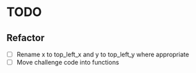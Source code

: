 # TODO

## Refactor

- [ ] Rename x to top_left_x and y to top_left_y where appropriate
- [ ] Move challenge code into functions
